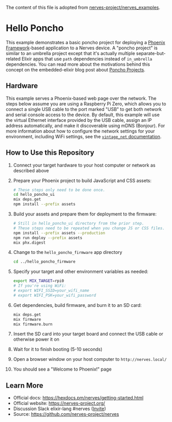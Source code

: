 The content of this file is adopted from [nerves-project/nerves_examples](https://github.com/nerves-project/nerves_examples/tree/main/hello_phoenix).

# Hello Poncho

This example demonstrates a basic poncho project for deploying a [Phoenix
Framework]-based application to a Nerves device. A "poncho project" is similar
to an umbrella project except that it's actually multiple separate-but-related
Elixir apps that use `path` dependencies instead of `in_umbrella` dependencies.
You can read more about the motivations behind this concept on the
embedded-elixir blog post about [Poncho Projects].

## Hardware

This example serves a Phoenix-based web page over the network. The steps below
assume you are using a Raspberry Pi Zero, which allows you to connect a single
USB cable to the port marked "USB" to get both network and serial console
access to the device. By default, this example will use the virtual Ethernet
interface provided by the USB cable, assign an IP address automatically, and
make it discoverable using mDNS (Bonjour). For more information about how to
configure the network settings for your environment, including WiFi settings,
see the [`vintage_net` documentation](https://hexdocs.pm/vintage_net/).

## How to Use this Repository

1. Connect your target hardware to your host computer or network as described
   above
2. Prepare your Phoenix project to build JavaScript and CSS assets:

    ```bash
    # These steps only need to be done once.
    cd hello_poncho_ui
    mix deps.get
    npm install --prefix assets
    ```

3. Build your assets and prepare them for deployment to the firmware:

    ```bash
    # Still in hello_poncho_ui directory from the prior step.
    # These steps need to be repeated when you change JS or CSS files.
    npm install --prefix assets --production
    npm run deploy --prefix assets
    mix phx.digest
    ```

4. Change to the `hello_poncho_firmware` app directory

    ```bash
    cd ../hello_poncho_firmware
    ```

5. Specify your target and other environment variables as needed:

    ```bash
    export MIX_TARGET=rpi0
    # If you're using WiFi:
    # export WIFI_SSID=your_wifi_name
    # export WIFI_PSK=your_wifi_password
    ```

6. Get dependencies, build firmware, and burn it to an SD card:

    ```bash
    mix deps.get
    mix firmware
    mix firmware.burn
    ```

7. Insert the SD card into your target board and connect the USB cable or otherwise power it on
8. Wait for it to finish booting (5-10 seconds)
9. Open a browser window on your host computer to `http://nerves.local/`
10. You should see a "Welcome to Phoenix!" page

[Phoenix Framework]: http://www.phoenixframework.org/
[Poncho Projects]: http://embedded-elixir.com/post/2017-05-19-poncho-projects/

## Learn More

* Official docs: https://hexdocs.pm/nerves/getting-started.html
* Official website: https://nerves-project.org/
* Discussion Slack elixir-lang #nerves ([Invite](https://elixir-slackin.herokuapp.com/))
* Source: https://github.com/nerves-project/nerves
